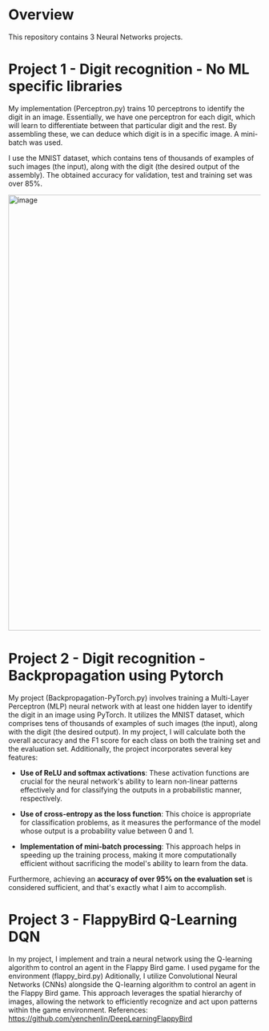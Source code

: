 # Overview

This repository contains 3 Neural Networks projects.

# Project 1 - Digit recognition - No ML specific libraries
My implementation (Perceptron.py) trains 10 perceptrons to identify the digit in an image. Essentially, we have one perceptron for each digit, which will learn to differentiate between that particular digit and the rest. By assembling these, we can deduce which digit is in a specific image.
A mini-batch was used. 

I use the MNIST dataset, which contains tens of thousands of examples of such images (the input), along with the digit (the desired output of the assembly). The obtained accuracy for validation, test and training set was over 85%.

<img width="871" alt="image" src="https://github.com/alupu0607/NN/assets/100222484/ae22cd1f-1421-47cf-9299-4948e9c115e1">

# Project 2 - Digit recognition - Backpropagation using Pytorch
My project (Backpropagation-PyTorch.py) involves training a Multi-Layer Perceptron (MLP) neural network with at least one hidden layer to identify the digit in an image using PyTorch. It utilizes the MNIST dataset, which comprises tens of thousands of examples of such images (the input), along with the digit (the desired output).
In my project, I will calculate both the overall accuracy and the F1 score for each class on both the training set and the evaluation set. Additionally, the project incorporates several key features:

- **Use of ReLU and softmax activations**: These activation functions are crucial for the neural network's ability to learn non-linear patterns effectively and for classifying the outputs in a probabilistic manner, respectively.

- **Use of cross-entropy as the loss function**: This choice is appropriate for classification problems, as it measures the performance of the model whose output is a probability value between 0 and 1.

- **Implementation of mini-batch processing**: This approach helps in speeding up the training process, making it more computationally efficient without sacrificing the model's ability to learn from the data.

Furthermore, achieving an **accuracy of over 95% on the evaluation set** is considered sufficient, and that's exactly what I aim to accomplish.

# Project 3 - FlappyBird Q-Learning DQN
In my project, I implement and train a neural network using the Q-learning algorithm to control an agent in the Flappy Bird game. I used pygame for the environment (flappy_bird.py)
Aditionally, I utilize Convolutional Neural Networks (CNNs) alongside the Q-learning algorithm to control an agent in the Flappy Bird game. This approach leverages the spatial hierarchy of images, allowing the network to efficiently recognize and act upon patterns within the game environment.
References: https://github.com/yenchenlin/DeepLearningFlappyBird


